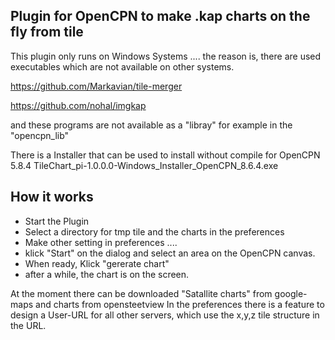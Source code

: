 Plugin for OpenCPN to make .kap charts on the fly from tile
-----------------------------------------------------------
This plugin only runs on Windows Systems ....
the reason is, there are used executables which are not available on other systems.

https://github.com/Markavian/tile-merger

https://github.com/nohal/imgkap

and these programs are not available as a "libray"  for example in the "opencpn_lib"

There is a Installer that can be used to install without compile for OpenCPN 5.8.4
TileChart_pi-1.0.0.0-Windows_Installer_OpenCPN_8.6.4.exe

How it works
------------
- Start the Plugin
- Select a directory for tmp tile and the charts in the preferences
- Make other setting in preferences ....
- klick "Start" on the dialog and select an area on the OpenCPN canvas.
- When ready, Klick "gererate chart"
- after a while, the chart is on the screen.

At the moment there can be downloaded "Satallite charts" from google-maps and charts from opensteetview
In the preferences there is a feature to design a User-URL for all other servers, which use the 
x,y,z  tile structure in the URL.


